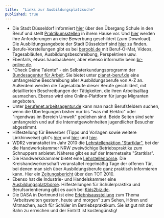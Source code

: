 ```yaml
---
title:  "Links zur Ausbildungsplatzsuche"
published: true
---
```


- Die Stadt Düsseldorf informiert [hier][1] über den Übergang Schule in den Beruf und stellt [Praktikumsstellen][2] in ihrem Hause vor. Und [hier][2b] werden ihre Anforderungen an eine Bewerbung geschildert (zum Download). Die Ausbildungsangebote der Stadt Düsseldorf sind [hier][3] zu finden.
- Berufe-Vorstellungen gibt es bei [beroobi.de][4] mit Beruf-O-Mat, Videos, Tagesabläufen, Ausbildungsbeschreibung, Perspektiven usw.
- Ebenfalls, etwas hausbackener, aber ebenso informativ beim [br-online.de][5].
- "Check Deine Talente" - ein Selbsterkundungsprogramm der [Bundesagentur für Arbeit][6]. Sie bietet unter [planet-beruf.de][7] eine umfangreiche Beschreibung aller Ausbildungsberufe von A-Z an. Außerdem werden die Tagesabläufe dieser Berufe geschildert, mit detaillierten Beschreibungen der Tätigkeiten, die ihren Arbeitsalltag ausmachen. Ebenso wird eine Online-Plattform für junge Migranten angeboten. 
- Unter [berufenet.arbeitsagentur.de][8] kann man nach Berufsfeldern suchen, wenn die Überlegungen bisher nur bis "was mit Elektro" oder "irgendwas im Bereich Umwelt" gediehen sind. Beide Seiten sind sehr umfangreich und auf die Internetgewohnheiten jugendlicher Besucher abgestimmt. 
- Hilfestellung für Bewerber (Tipps und Vorlagen sowie weitere Linkhinweise) gibt's [hier][9] und [hier][10] und [hier][11]. 
- WDR2 veranstaltet im Jahr 2010 die [Lehrstellenaktion "Startklar"][12], bei der die Handwerkskammer NRW zweiwöchige Betriebspraktika zum Schnuppern anbietet. Näheres gibt es auf der Internetseite "Startklar".
- Die Handwerkskammer bietet eine [Lehrstellenbörse][13]. Die Kreishandwerkerschaft veranstaltet regelmäßig Tage der offenen Tür, bei denen man sich über Ausbildungsberufe ganz praktisch informieren kann. Hier ein [Zeitungsbericht][14] über den TOT 2010.
- Ebenso hat die Industrie- und Handelskammer eine [Ausbildungsplatzbörse][15]. Hilfestellungen für Schülerpraktika und Berufsorientierung gibt es auch bei [Kids2biz.de][16]. 
- Die DASA in Dortmund ist eine [Erlebnisausstellung][17] zum Thema "Arbeitswelten gestern, heute und morgen" zum Sehen, Hören und Mitmachen, auch für Schüler im Betriebspraktikum. Sie ist gut mit der Bahn zu erreichen und der Eintritt ist kostengünstig!


[1]: http://www.duesseldorf.de/schulen/schule_beruf/index.shtml
[2]: http://www.duesseldorf.de/schulen/schule_beruf/praktika/index.shtml
[2b]: http://www.duesseldorf.de/schulen/pdf/schule_beruf/praktikum_d.pdf
[3]: http://www.duesseldorf.de/stellen/ausbildungsangebote/index.shtml
[4]: http://www.beroobi.de/
[5]: http://www.br-online.de/br-alpha/ich-machs/index.xml
[6]: http://www.berufe.tv/BA/
[7]: http://www.planet-beruf.de/
[8]: http://berufenet.arbeitsagentur.de/berufe/index.jsp
[9]: http://www.mygeo.info/bewerbung.html
[10]: http://www.karrierefuehrer.de/bewerbung/index_bewerbung.html
[11]: http://www.ulmato.de/bewerbung_tipps.asp
[12]: http://www.wdr-lehrstellenaktion.de/radio/lehrstellen/programm/2010/2010_startklar.phtml
[13]: http://www.hwk-duesseldorf.de/boerse/index_lboerse.php
[14]: ../img/rp-artikel-handwerker-azubis-30.10.103.jpg
[15]: http://www.duesseldorf.ihk.de/produktmarken/Ausbildung_Lehrstellen_Pruefungen/Ausbildungsplatzsuche/Lehrstellenboerse.jsp
[16]: http://www.kids2biz.de/traumberuf.html
[17]: http://www.dasa-dortmund.de/cln_135/dasa/de/Startseite.html

